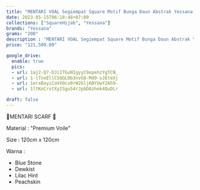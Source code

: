 ```yaml
---
title: "MENTARI VOAL Segiempat Square Motif Bunga Daun Abstrak Yessana Original"
date: 2023-05-15T06:18:48+07:00
collections: ["SquareHijab", "Yessana"]
brands: "Yessana"
grams: "200"
description : "MENTARI VOAL Segiempat Square Motif Bunga Daun Abstrak Yessana Original"
price: "121,500.00"

google_drive:
  enable: true
  pics:
  - url: 1aj2-Q7-DJiITGuNIgyyC9opehzYgTCN_
  - url: 1-lTnxEllCSQGL0b3nvGO-Md9-sJEteXj
  - url: 1erxBayiCaVX0cv0rW2blj6BYUwY2Ah9-
  - url: 1ltKoCrstXyISgu54rJpbDAzhek4QuDLr

draft: false
---
```


🦋MENTARI SCARF 🦋

Material :
"Premium Voile"

Size :
120cm x 120cm

Warna :
- Blue Stone
- Dewkist
- Lilac Hint
- Peachskin


